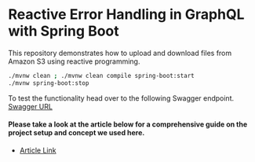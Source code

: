 # Reactive Error Handling in GraphQL with Spring Boot
This repository demonstrates how to upload and download files from Amazon S3 using reactive programming.

```bash
./mvnw clean ; ./mvnw clean compile spring-boot:start
./mvnw spring-boot:stop
```
To test the functionality head over to the following Swagger endpoint.
[Swagger URL](http://localhost:8080/webjars/swagger-ui/index.html)




#### Please take a look at the article below for a comprehensive guide on the project setup and concept we used here.

* [Article Link](https://blog.stackademic.com/error-handling-in-graphql-with-spring-boot-webflux-840c3adb5dc0?sk=4e662b739cf7bf934baf7ee2d9d00979)
  

